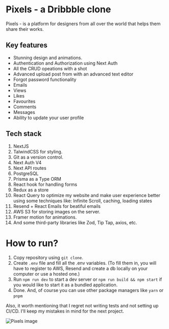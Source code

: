 # Pixels - a Dribbble clone

Pixels - is a platform for designers from all over the world that helps them share their works.

## Key features

- Stunning design and animations.
- Authentication and Authorization using Next Auth
- All the CRUD opeations with a shot
- Advanced upload post from with an advanced text editor
- Forgot password functionality
- Emails
- Views
- Likes
- Favourites
- Comments
- Messages
- Ability to update your user profile

## Tech stack

1. NextJS
2. TalwindCSS for styling.
3. Git as a version control.
4. Next Auth V4
5. Next API routes
6. PostgreSQL
7. Prisma as a Type ORM
8. React hook for handling forms
9. Redux as a store
10. React Query to optimize my website and make user experience better using some techniques like: Infinite Scroll, caching, loading states
11. Resend + React Emails for beatiful emails
12. AWS S3 for storing images on the server.
13. Framer motion for animations.
14. And some third-party libraries like Zod, Tip Tap, axios, etc.

# How to run?

1. Copy repository using `git clone`.
2. Create `.env` file and fill all the .env variables. (To fill them in, you will have to register to AWS, Resend and create a db locally on your computer or use a hosted one.)
3. Run `npm run dev` to start a dev server or `npm run build && npm start` if you would like to start it as a bundled application.
4. Done. And, of course you can use other package managers like `yarn` or `pnpm`

Also, it worth mentioning that I regret not writing tests and not setting up CI/CD. I'll keep my mistakes in mind for the next project.

![Pixels image](https://i.imgur.com/zsZGmqe.jpeg)
